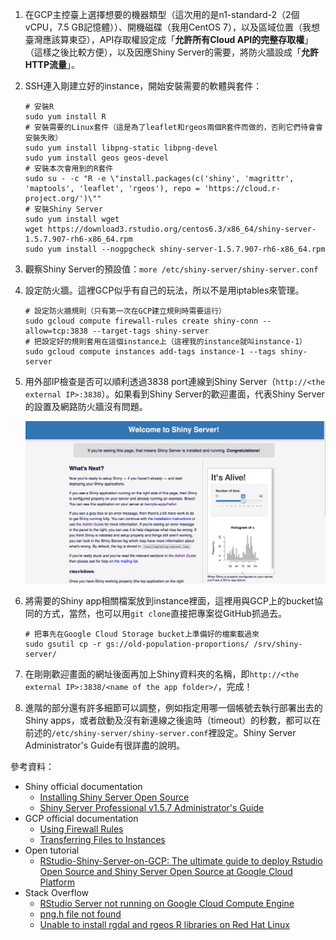 1. 在GCP主控臺上選擇想要的機器類型（這次用的是n1-standard-2（2個vCPU，7.5 GB記憶體））、開機磁碟（我用CentOS 7），以及區域位置（我想臺灣應該算東亞），API存取權設定成「__允許所有Cloud API的完整存取權__」（這樣之後比較方便），以及因應Shiny Server的需要，將防火牆設成「__允許HTTP流量__」。
2. SSH連入剛建立好的instance，開始安裝需要的軟體與套件：
    
    ```shell
    # 安裝R
    sudo yum install R
    # 安裝需要的Linux套件（這是為了leaflet和rgeos兩個R套件而做的，否則它們待會會安裝失敗）
    sudo yum install libpng-static libpng-devel
    sudo yum install geos geos-devel
    # 安裝本次會用到的R套件
    sudo su - -c "R -e \"install.packages(c('shiny', 'magrittr', 'maptools', 'leaflet', 'rgeos'), repo = 'https://cloud.r-project.org/')\""
    # 安裝Shiny Server
    sudo yum install wget
    wget https://download3.rstudio.org/centos6.3/x86_64/shiny-server-1.5.7.907-rh6-x86_64.rpm
    sudo yum install --nogpgcheck shiny-server-1.5.7.907-rh6-x86_64.rpm
    ```

3. 觀察Shiny Server的預設值：`more /etc/shiny-server/shiny-server.conf`
4. 設定防火牆。這裡GCP似乎有自己的玩法，所以不是用iptables來管理。

    ```shell
    # 設定防火牆規則（只有第一次在GCP建立規則時需要這行）
    sudo gcloud compute firewall-rules create shiny-conn --allow=tcp:3838 --target-tags shiny-server
    # 把設定好的規則套用在這個instance上（這裡我的instance就叫instance-1）
    sudo gcloud compute instances add-tags instance-1 --tags shiny-server
    ```

5. 用外部IP檢查是否可以順利透過3838 port連線到Shiny Server（`http://<the external IP>:3838`）。如果看到Shiny Server的歡迎畫面，代表Shiny Server的設置及網路防火牆沒有問題。

    ![alt text][welcome]

[welcome]: shiny_server_welcome.png "Welcome to Shiny Server!"

6. 將需要的Shiny app相關檔案放到instance裡面，這裡用與GCP上的bucket協同的方式，當然，也可以用`git clone`直接把專案從GitHub抓過去。

    ```shell
    # 把事先在Google Cloud Storage bucket上準備好的檔案載過來
    sudo gsutil cp -r gs://old-population-proportions/ /srv/shiny-server/
    ```

7. 在剛剛歡迎畫面的網址後面再加上Shiny資料夾的名稱，即`http://<the external IP>:3838/<name of the app folder>/`，完成！
8. 進階的部分還有許多細節可以調整，例如指定用哪一個帳號去執行部署出去的Shiny apps，或者啟動及沒有新連線之後逾時（timeout）的秒數，都可以在前述的`/etc/shiny-server/shiny-server.conf`裡設定。Shiny Server Administrator's Guide有很詳盡的說明。

參考資料：

- Shiny official documentation
    - [Installing Shiny Server Open Source](https://www.rstudio.com/products/shiny/download-server/)
    - [Shiny Server Professional v1.5.7 Administrator's Guide](http://docs.rstudio.com/shiny-server/)
- GCP official documentation
    - [Using Firewall Rules](https://cloud.google.com/vpc/docs/using-firewalls)
    - [Transferring Files to Instances](https://cloud.google.com/compute/docs/instances/transfer-files)
- Open tutorial
    - [RStudio-Shiny-Server-on-GCP: The ultimate guide to deploy Rstudio Open Source and Shiny Server Open Source at Google Cloud Platform](https://github.com/paeselhz/RStudio-Shiny-Server-on-GCP/)
- Stack Overflow
    - [RStudio Server not running on Google Cloud Compute Engine](https://stackoverflow.com/questions/44914643/rstudio-server-not-running-on-google-cloud-compute-engine)
    - [png.h file not found](https://stackoverflow.com/questions/36674667/png-h-file-not-found-linux/)
    - [Unable to install rgdal and rgeos R libraries on Red Hat Linux](https://stackoverflow.com/questions/21683138/unable-to-install-rgdal-and-rgeos-r-libraries-on-red-hat-linux/)
